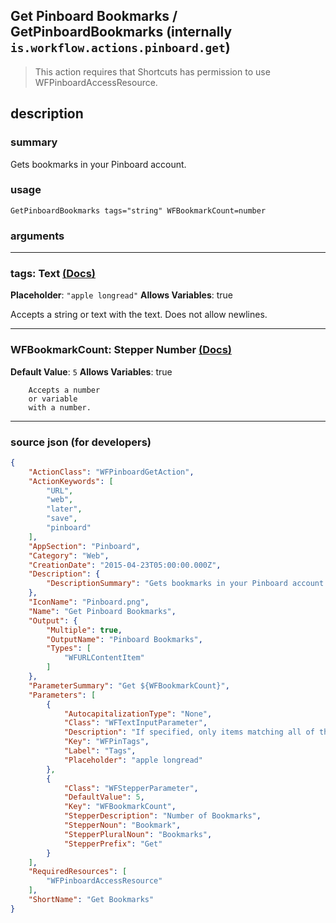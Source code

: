 
## Get Pinboard Bookmarks / GetPinboardBookmarks (internally `is.workflow.actions.pinboard.get`)

> This action requires that Shortcuts has permission to use WFPinboardAccessResource.


## description

### summary

Gets bookmarks in your Pinboard account.


### usage
```
GetPinboardBookmarks tags="string" WFBookmarkCount=number
```

### arguments

---

### tags: Text [(Docs)](https://pfgithub.github.io/shortcutslang/gettingstarted#text-field)
**Placeholder**: `"apple longread"`
**Allows Variables**: true



Accepts a string 
or text
with the text. Does not allow newlines.

---

### WFBookmarkCount: Stepper Number [(Docs)](https://pfgithub.github.io/shortcutslang/gettingstarted#stepper-number-fields)
**Default Value**: `5`
**Allows Variables**: true



		Accepts a number 
		or variable
		with a number.

---

### source json (for developers)

```json
{
	"ActionClass": "WFPinboardGetAction",
	"ActionKeywords": [
		"URL",
		"web",
		"later",
		"save",
		"pinboard"
	],
	"AppSection": "Pinboard",
	"Category": "Web",
	"CreationDate": "2015-04-23T05:00:00.000Z",
	"Description": {
		"DescriptionSummary": "Gets bookmarks in your Pinboard account."
	},
	"IconName": "Pinboard.png",
	"Name": "Get Pinboard Bookmarks",
	"Output": {
		"Multiple": true,
		"OutputName": "Pinboard Bookmarks",
		"Types": [
			"WFURLContentItem"
		]
	},
	"ParameterSummary": "Get ${WFBookmarkCount}",
	"Parameters": [
		{
			"AutocapitalizationType": "None",
			"Class": "WFTextInputParameter",
			"Description": "If specified, only items matching all of these tags will be returned. Supports a maximum of three tags.",
			"Key": "WFPinTags",
			"Label": "Tags",
			"Placeholder": "apple longread"
		},
		{
			"Class": "WFStepperParameter",
			"DefaultValue": 5,
			"Key": "WFBookmarkCount",
			"StepperDescription": "Number of Bookmarks",
			"StepperNoun": "Bookmark",
			"StepperPluralNoun": "Bookmarks",
			"StepperPrefix": "Get"
		}
	],
	"RequiredResources": [
		"WFPinboardAccessResource"
	],
	"ShortName": "Get Bookmarks"
}
```
